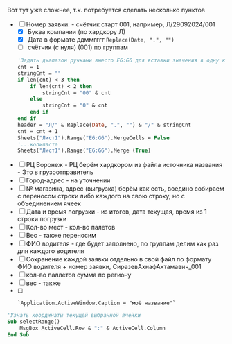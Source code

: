 Вот тут уже сложнее, т.к. потребуется сделать несколько пунктов
- [ ] Номер заявки: - счётчик старт 001, например, Л/29092024/001
	- [x] Буква компании (по хардкору Л)
	- [x] Дата в формате ддммгггг `Replace(Date, ".", "")`
	- [ ] счётчик (с нуля) (001) по группам
	``` vb
	'Задать диапазон ручками вместо E6:G6 для вставки значения в одну колонку, а после обратно объединить
	cnt = 1
	stringCnt = ""
	if len(cnt) < 3 then
		if len(cnt) < 2 then
			stringCnt = "00" & cnt
		else
			stringCnt = "0" & cnt
		end if
	end if
	header = "Л/" & Replace(Date, ".", "") & "/" & stringCnt
	cnt = cnt + 1
	Sheets("Лист1").Range("E6:G6").MergeCells = False
	'...копипаста
	Sheets("Лист1").Range("E6:G6").Merge (True)
	```
- [ ] РЦ Воронеж - РЦ берём хардкором из файла источника названия - Это в грузоотправитель
- [ ] Город-адрес - на уточнении
- [ ] № магазина, адрес (выгрузка) берём как есть, воедино собираем с переносом строки либо каждого на свою строку, но с объединением ячеек
- [ ] Дата и время погрузки - из итогов, дата текущая, время из 1 строки погрузки
- [ ] Кол-во мест - кол-во палетов
- [ ] Вес - также переносим
- [ ] ФИО водителя - где будет заполнено, по группам делим как раз для каждого водителя
- [ ] Сохранение каждой заявки отдельно в свой файл по формату ФИО водителя + номер заявки, СиразевАхнафАхтамавич_001 
- [ ] кол-во паллетов сумма по региону
- [ ] вес - также
- [ ] 
      `Application.ActiveWindow.Caption = "моё название"`

```vb
'Узнать координаты текущей выбранной ячейки
Sub selectRange()
    MsgBox ActiveCell.Row & ":" & ActiveCell.Column
End Sub
```